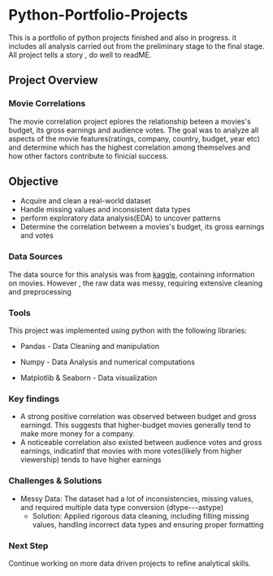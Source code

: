 # Python-Portfolio-Projects
This is a portfolio of python projects finished and also in progress. it includes all analysis carried out from the preliminary stage to the final stage. All project tells a story , do well to readME.

## Project Overview
### Movie Correlations
The movie correlation project eplores the relationship beteen a movies's budget, its gross earnings and audience votes. The goal was to analyze all aspects of the movie features(ratings, company, country, budget, year etc) and determine which has the highest correlation among themselves and how other factors contribute to finicial success.

## Objective
- Acquire and clean a real-world dataset
- Handle missing values and inconsistent data types
- perform exploratory data analysis(EDA) to uncover patterns
- Determine the correlation between a movies's budget, its gross earnings and votes

### Data Sources
The data source for this analysis was from [kaggle](https://www.kaggle.com/datasets), containing information on movies. However , the raw data was messy, requiring extensive cleaning and preprocessing

### Tools
This project was implemented using python with the following libraries:
- Pandas - Data Cleaning and manipulation
  
- Numpy - Data Analysis and numerical computations
  
- Matplotlib & Seaborn - Data visualization
  

### Key findings
- A strong positive correlation was observed between budget and gross earningd. This suggests that higher-budget movies generally tend to make more money for a company.
- A noticeable correlation also existed between audience votes and gross earnings, indicatinf that movies with more votes(likely from higher viewership) tends to have higher earnings

### Challenges & Solutions
- Messy Data: The dataset had a lot of inconsistencies, missing values, and required multiple data type conversion (dtype---astype)
  - Solution: Applied rigorous data cleaning, including filling missing values, handling incorrect data types and ensuring proper formatting

### Next Step
Continue working on more data driven projects to refine analytical skills.
